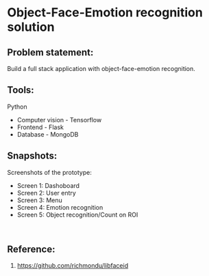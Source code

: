 # Object-Face-Emotion recognition solution
## Problem statement:
Build a full stack application with object-face-emotion recognition.  

## Tools:
Python
  * Computer vision - Tensorflow
  * Frontend - Flask
  * Database - MongoDB 

## Snapshots:
Screenshots of the prototype:
* Screen 1: Dashoboard
* Screen 2: User entry
* Screen 3: Menu
* Screen 4: Emotion recognition
* Screen 5: Object recognition/Count on ROI
<br>
<img scr = "https://user-images.githubusercontent.com/28645647/83840824-28493d00-a71d-11ea-94e4-fb570debea5a.gif">

## Reference:
1. https://github.com/richmondu/libfaceid
